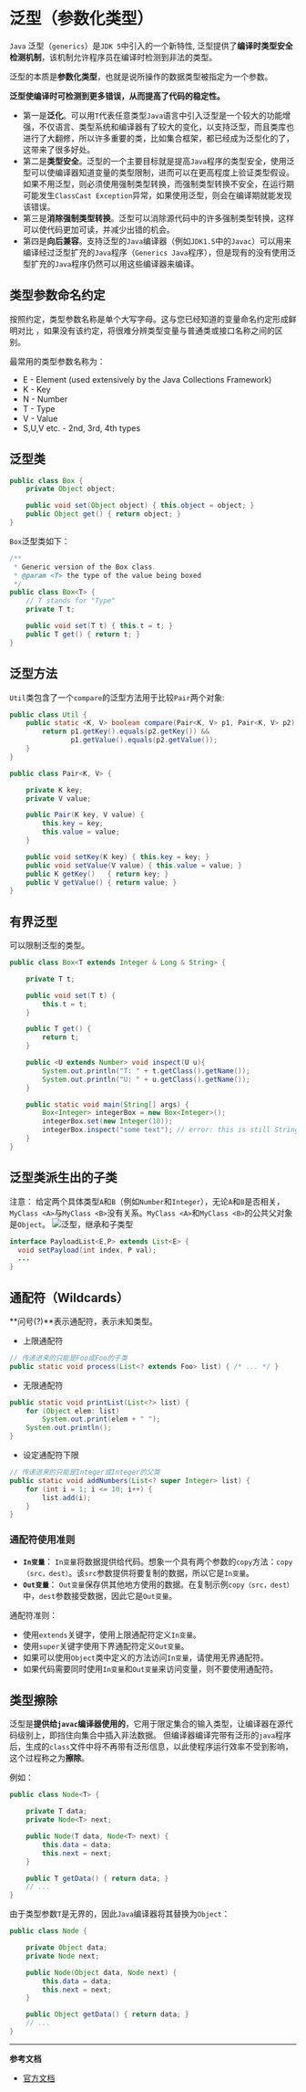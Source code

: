 # 泛型（参数化类型） 

`Java` 泛型（`generics`）是`JDK 5`中引入的一个新特性, 泛型提供了**编译时类型安全检测机制**，该机制允许程序员在编译时检测到非法的类型。

泛型的本质是**参数化类型**，也就是说所操作的数据类型被指定为一个参数。

**泛型使编译时可检测到更多错误，从而提高了代码的稳定性。**
- 第一是**泛化**。可以用`T`代表任意类型`Java`语言中引入泛型是一个较大的功能增强，不仅语言、类型系统和编译器有了较大的变化，以支持泛型，而且类库也进行了大翻修，所以许多重要的类，比如集合框架，都已经成为泛型化的了，这带来了很多好处。
- 第二是**类型安全**。泛型的一个主要目标就是提高`Java`程序的类型安全，使用泛型可以使编译器知道变量的类型限制，进而可以在更高程度上验证类型假设。如果不用泛型，则必须使用强制类型转换，而强制类型转换不安全，在运行期可能发生`ClassCast Exception`异常，如果使用泛型，则会在编译期就能发现该错误。
- 第三是**消除强制类型转换**。泛型可以消除源代码中的许多强制类型转换，这样可以使代码更加可读，并减少出错的机会。
- 第四是**向后兼容**。支持泛型的`Java`编译器（例如`JDK1.5`中的`Javac`）可以用来编译经过泛型扩充的`Java`程序（`Generics Java`程序），但是现有的没有使用泛型扩充的`Java`程序仍然可以用这些编译器来编译。

## 类型参数命名约定

按照约定，类型参数名称是单个大写字母。这与您已经知道的变量命名约定形成鲜明对比 ，如果没有该约定，将很难分辨类型变量与普通类或接口名称之间的区别。

最常用的类型参数名称为：
- E - Element (used extensively by the Java Collections Framework)
- K - Key
- N - Number
- T - Type
- V - Value
- S,U,V etc. - 2nd, 3rd, 4th types

## 泛型类

```java
public class Box {
    private Object object;

    public void set(Object object) { this.object = object; }
    public Object get() { return object; }
}
```
`Box`泛型类如下：
```java
/**
 * Generic version of the Box class.
 * @param <T> the type of the value being boxed
 */
public class Box<T> {
    // T stands for "Type"
    private T t;

    public void set(T t) { this.t = t; }
    public T get() { return t; }
}
```

## 泛型方法

`Util`类包含了一个`compare`的泛型方法用于比较`Pair`两个对象:
```java
public class Util {
    public static <K, V> boolean compare(Pair<K, V> p1, Pair<K, V> p2) {
        return p1.getKey().equals(p2.getKey()) &&
               p1.getValue().equals(p2.getValue());
    }
}

public class Pair<K, V> {

    private K key;
    private V value;

    public Pair(K key, V value) {
        this.key = key;
        this.value = value;
    }

    public void setKey(K key) { this.key = key; }
    public void setValue(V value) { this.value = value; }
    public K getKey()   { return key; }
    public V getValue() { return value; }
}
```

## 有界泛型

可以限制泛型的类型。

```java
public class Box<T extends Integer & Long & String> {

    private T t;          

    public void set(T t) {
        this.t = t;
    }

    public T get() {
        return t;
    }

    public <U extends Number> void inspect(U u){
        System.out.println("T: " + t.getClass().getName());
        System.out.println("U: " + u.getClass().getName());
    }

    public static void main(String[] args) {
        Box<Integer> integerBox = new Box<Integer>();
        integerBox.set(new Integer(10));
        integerBox.inspect("some text"); // error: this is still String!
    }
}
```

## 泛型类派生出的子类

注意： 给定两个具体类型`A`和`B`（例如`Number`和`Integer`），无论`A`和`B`是否相关，`MyClass <A>`与`MyClass <B>`没有关系。`MyClass <A>`和`MyClass <B>`的公共父对象是`Object`。
![泛型，继承和子类型](/img/java/generics-subtypeRelationship.gif)

```java
interface PayloadList<E,P> extends List<E> {
  void setPayload(int index, P val);
  ...
}
```

## 通配符（Wildcards）

**问号(?)**表示通配符，表示未知类型。

- 上限通配符
```java
// 传递进来的只能是Foo或Foo的子类
public static void process(List<? extends Foo> list) { /* ... */ }
```

- 无限通配符
```java
public static void printList(List<?> list) {
    for (Object elem: list)
        System.out.print(elem + " ");
    System.out.println();
}
```

- 设定通配符下限
```java
// 传递进来的只能是Integer或Integer的父类
public static void addNumbers(List<? super Integer> list) {
    for (int i = 1; i <= 10; i++) {
        list.add(i);
    }
}
```

### 通配符使用准则

- **`In变量`**： `In变量`将数据提供给代码。想象一个具有两个参数的`copy`方法：`copy（src，dest）`。该`src`参数提供将要复制的数据，所以它是`In变量`。
- **`Out变量`**： `Out变量`保存供其他地方使用的数据。在复制示例`copy（src，dest）`中，`dest`参数接受数据，因此它是`Out变量`。

通配符准则： 
- 使用`extends`关键字，使用上限通配符定义`In变量`。
- 使用`super`关键字使用下界通配符定义`Out变量`。
- 如果可以使用`Object`类中定义的方法访问`In变量`，请使用无界通配符。
- 如果代码需要同时使用`In变量`和`Out变量`来访问变量，则不要使用通配符。

## 类型擦除

泛型是**提供给`javac`编译器使用的**，它用于限定集合的输入类型，让编译器在源代码级别上，即挡住向集合中插入非法数据。
但编译器编译完带有泛形的`java`程序后，生成的`class`文件中将不再带有泛形信息，以此使程序运行效率不受到影响，这个过程称之为**擦除**。

例如：
```java
public class Node<T> {

    private T data;
    private Node<T> next;

    public Node(T data, Node<T> next) {
        this.data = data;
        this.next = next;
    }

    public T getData() { return data; }
    // ...
}
```
由于类型参数`T`是无界的，因此`Java`编译器将其替换为`Object`：
```java
public class Node {

    private Object data;
    private Node next;

    public Node(Object data, Node next) {
        this.data = data;
        this.next = next;
    }

    public Object getData() { return data; }
    // ...
}
```

---
**参考文档**

- [官方文档](https://docs.oracle.com/javase/tutorial/java/generics/index.html)